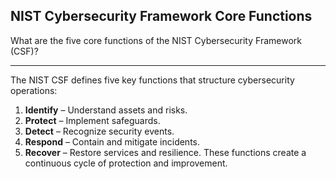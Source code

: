 ## NIST Cybersecurity Framework Core Functions

What are the five core functions of the NIST Cybersecurity Framework (CSF)?

---

The NIST CSF defines five key functions that structure cybersecurity operations:

1. **Identify** – Understand assets and risks.
2. **Protect** – Implement safeguards.
3. **Detect** – Recognize security events.
4. **Respond** – Contain and mitigate incidents.
5. **Recover** – Restore services and resilience.
   These functions create a continuous cycle of protection and improvement.

